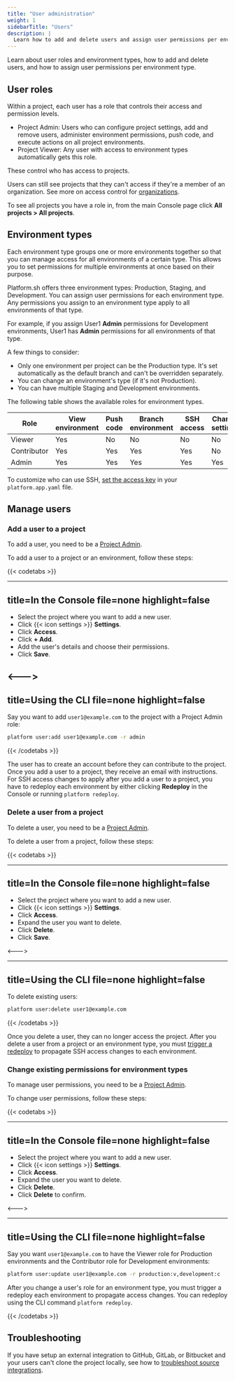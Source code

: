 ```yaml
---
title: "User administration"
weight: 1
sidebarTitle: "Users"
description: |
  Learn how to add and delete users and assign user permissions per environment type.
---
```


Learn about user roles and environment types, how to add and delete users, and how to assign user permissions per environment type.

## User roles

Within a project, each user has a role that controls their access and permission levels.

* Project Admin: Users who can configure project settings, add and remove users, administer environment permissions, push code, and execute actions on all project environments.
* Project Viewer: Any user with access to environment types automatically gets this role.

These control who has access to projects.

Users can still see projects that they can't access if they're a member of an organization.
See more on access control for [organizations](./organizations.md).

To see all projects you have a role in, from the main Console page
click **All projects&nbsp;<span aria-label="and then">></span> All projects**.

## Environment types

Each environment type groups one or more environments together so that you can manage access for all environments of a certain type.
This allows you to set permissions for multiple environments at once based on their purpose.

Platform.sh offers three environment types: Production, Staging, and Development.
You can assign user permissions for each environment type.
Any permissions you assign to an environment type apply to all environments of that type.

For example, if you assign User1 **Admin** permissions for Development environments,
User1 has **Admin** permissions for all environments of that type.

A few things to consider:

* Only one environment per project can be the Production type. It's set automatically as the default branch and can't be overridden separately.
* You can change an environment's type (if it's not Production).
* You can have multiple Staging and Development environments.

The following table shows the available roles for environment types.

| Role | View environment | Push code | Branch environment | SSH access | Change settings | Execute actions |
| ---- | ---------------- | --------- | ------------------ | ---------- | --------------- | --------------- |
| Viewer | Yes | No |  No |  No |  No |  No |
| Contributor | Yes | Yes | Yes | Yes | No | No |
| Admin| Yes | Yes | Yes | Yes | Yes | Yes |

To customize who can use SSH, [set the access key](../create-apps/app-reference.md#access) in your `platform.app.yaml` file.

## Manage users

### Add a user to a project

To add a user, you need to be a [Project Admin](#user-roles).

To add a user to a project or an environment, follow these steps:

{{< codetabs >}}

---
title=In the Console
file=none
highlight=false
---

- Select the project where you want to add a new user.
- Click {{< icon settings >}} **Settings**.
- Click **Access**.
- Click **+ Add**.
- Add the user's details and choose their permissions.
- Click **Save**.

<--->
---
title=Using the CLI
file=none
highlight=false
---

Say you want to add `user1@example.com` to the project with a Project Admin role:

```bash
platform user:add user1@example.com -r admin
```

{{< /codetabs >}}

The user has to create an account before they can contribute to the project.
Once you add a user to a project, they receive an email with instructions.
For SSH access changes to apply after you add a user to a project, you have to redeploy each environment by either clicking **Redeploy** in the Console or running `platform redeploy`.

### Delete a user from a project

To delete a user, you need to be a [Project Admin](#user-roles).

To delete a user from a project, follow these steps:

{{< codetabs >}}

---
title=In the Console
file=none
highlight=false
---

- Select the project where you want to add a new user.
- Click {{< icon settings >}} **Settings**.
- Click **Access**.
- Expand the user you want to delete.
- Click **Delete**.
- Click **Save**.

<--->

---
title=Using the CLI
file=none
highlight=false
---
To delete existing users:

```bash
platform user:delete user1@example.com
```
{{< /codetabs >}}

Once you delete a user, they can no longer access the project.
After you delete a user from a project or an environment type,
you must [trigger a redeploy](../development/troubleshoot.md#force-a-redeploy) to propagate SSH access changes to each environment.

### Change existing permissions for environment types

To manage user permissions, you need to be a [Project Admin](#user-roles).

To change user permissions, follow these steps:

{{< codetabs >}}

---
title=In the Console
file=none
highlight=false
---

- Select the project where you want to add a new user.
- Click {{< icon settings >}} **Settings**.
- Click **Access**.
- Expand the user you want to delete.
- Click **Delete**.
- Click **Delete** to confirm.

<--->

---
title=Using the CLI
file=none
highlight=false
---
Say you want `user1@example.com` to have the Viewer role for Production environments
and the Contributor role for Development environments:

```bash
platform user:update user1@example.com -r production:v,development:c
```

After you change a user's role for an environment type, you must trigger a redeploy each environment to propagate access changes. You can redeploy using the CLI command `platform redeploy`.

{{< /codetabs >}}

## Troubleshooting

If you have setup an external integration to GitHub, GitLab, or Bitbucket and your users can't clone the project locally,
see how to [troubleshoot source integrations](../integrations/source/troubleshoot.md).
